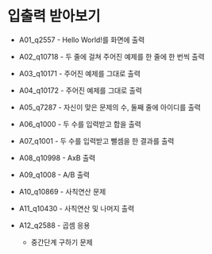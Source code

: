 # 입출력 받아보기

- A01_q2557 - Hello World!를 화면에 출력

- A02_q10718 - 두 줄에 걸쳐 주어진 예제를 한 줄에 한 번씩 출력

- A03_q10171 - 주어진 예제를 그대로 출력

- A04_q10172 - 주어진 예제를 그대로 출력

- A05_q7287 - 자신이 맞은 문제의 수, 둘째 줄에 아이디를 출력

- A06_q1000 - 두 수를 입력받고 합을 출력

- A07_q1001 - 두 수를 입력받고 뺄셈을 한 결과를 출력

- A08_q10998 - AxB 출력

- A09_q1008 - A/B 출력

- A10_q10869 - 사칙연산 문제

- A11_q10430 - 사칙연산 및 나머지 출력

- A12_q2588 - 곱셈 응용
  
  - 중간단계 구하기 문제
  
    